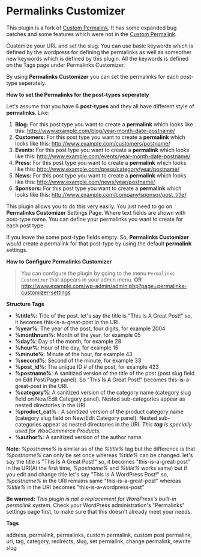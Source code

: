 # Permalinks Customizer

This plugin is a fork of [Custom Permalink](https://wordpress.org/plugins/custom-permalinks/). It has some expanded bug patches and some features which were not in the [Custom Permalink](https://wordpress.org/plugins/custom-permalinks/).

Customize your URL and set the slug. You can use basic keywords which is defined by the wordpress for defining the permalinks as well as someother new keywords which is defined by this plugin. All the keywords is defined on the Tags page under Permalinks Customizer.

By using <strong>Permalinks Customizer</strong> you can set the permalinks for each post-type seperately. 

<strong>How to set the Permalinks for the post-types seperately</strong>

Let's assume that you have 6 <strong>post-types</strong> and they all have different style of <strong>permalinks</strong>. Like: 

1. <strong>Blog:</strong> For this post type you want to create a <strong>permalink</strong> which looks like this: http://www.example.com/blog/year-month-date-postname/
2. <strong>Customers:</strong> For this post type you want to create a <strong>permalink</strong> which looks like this: http://www.example.com/customers/postname/
3. <strong>Events:</strong> For this post type you want to create a <strong>permalink</strong> which looks like this: http://www.example.com/events/year-month-date-postname/
4. <strong>Press:</strong> For this post type you want to create a <strong>permalink</strong> which looks like this: http://www.example.com/press/category/year/postname/
5. <strong>News:</strong> For this post type you want to create a <strong>permalink</strong> which looks like this: http://www.example.com/news/year/postname/
6. <strong>Sponsors:</strong> For this post type you want to create a <strong>permalink</strong> which looks like this: http://www.example.com/company/sponsor/post_title/

This plugin allows you to do this very easily. You just need to go on <strong>Permalinks Customizer</strong> Settings Page. Where text fields are shown with post-type name. You can define your permalinks you want to create for each post type. 

If you leave the some post-type fields empty. So, <strong>Permalinks Customizer</strong> would create a permalink for that post-type by using the default <strong>permalink</strong> settings.

<strong>How to Configure Permalinks Customizer</strong>
> You can configure the plugin by going to the menu `Permalinks Customizer` that appears in your admin menu. <strong>OR</strong> http://www.example.com/wp-admin/admin.php?page=permalinks-customizer-settings

<strong>Structure Tags</strong>

* <strong>%title%</strong>: Title of the post. let's say the title is "This Is A Great Post!" so, it becomes this-is-a-great-post in the URI.
* <strong>%year%</strong>: The year of the post, four digits, for example 2004
* <strong>%monthnum%</strong>: Month of the year, for example 05
* <strong>%day%</strong>: Day of the month, for example 28
* <strong>%hour%</strong>: Hour of the day, for example 15
* <strong>%minute%</strong>: Minute of the hour, for example 43
* <strong>%second%</strong>: Second of the minute, for example 33
* <strong>%post_id%</strong>: The unique ID # of the post, for example 423
* <strong>%postname%</strong>: A sanitized version of the title of the post (post slug field on Edit Post/Page panel). So "This Is A Great Post!" becomes this-is-a-great-post in the URI.
* <strong>%category%</strong>: A sanitized version of the category name (category slug field on New/Edit Category panel). Nested sub-categories appear as nested directories in the URI.
* <strong>%product_cat%</strong> : A sanitized version of the product category name (category slug field on New/Edit Category panel). Nested sub-categories appear as nested directories in the URI. <i>This <strong>tag</strong> is specially used for WooCommerce Products.</i>
* <strong>%author%</strong>: A sanitized version of the author name.

<strong>Note</strong>: *%postname%* is similar as of the *%title%* tag but the difference is that *%postname%* can only be set once whereas *%title%* can be changed. let's say the title is "This Is A Great Post!" so, it becomes "this-is-a-great-post" in the URI(At the first time, *%postname%* and *%title%* works same) but if you edit and change title let's say "This Is A WordPress Post!" so, *%postname%* in the URI remains same "this-is-a-great-post" whereas *%title%* in the URI becomes "this-is-a-wordpress-post"

<strong>Be warned:</strong> *This plugin is not a replacement for WordPress's built-in permalink system*. Check your WordPress administration's "Permalinks" settings page first, to make sure that this doesn't already meet your needs.

<strong>Tags</strong>

address, permalink, permalinks, custom permalink, custom post permalink, url, tag, category, redirects, slug, set permalink, change permalink, rewrite slug

